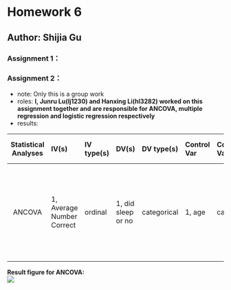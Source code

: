 # Homework 6
## Author: Shijia Gu

### Assignment 1：


### Assignment 2：
- note: Only this is a group work
- roles: **I, Junru Lu(lj1230) and Hanxing Li(hl3282) worked on this assignment together and are responsible for ANCOVA, multiple regression and logistic regression respectively**
- results:  

| **Statistical Analyses**	|  **IV(s)** |  **IV type(s)** |  **DV(s)**  |  **DV type(s)**  |  **Control Var** | **Control Var type**  | **Question to be answered** | **_H0_** | **alpha** | **link to paper**| 
|:-------------------------:|:-----------------------------------------------------------------------|:----------------|:-------------|:-------------|:------------|:------------- |:------------------|:----:|:-------:|:-------|
|        ANCOVA     | 1, Average Number Correct  |  ordinal | 1, did sleep or no | categorical | 1, age | categorical  | Does sleep improve memory in early adolescence sample？ | Average Number Correct with sleep <= Average Number Correct without sleep| 0.05 | [Sleep Improves Memory: The Effect of Sleep on Long Term Memory in Early Adolescence](https://journals.plos.org/plosone/article?id=10.1371/journal.pone.0042191#s4) |

**Result figure for ANCOVA:**  
![](https://github.com/LuJunru/PUI2018_lj1230/blob/master/HW6_lj1230/LogisticRegression.PNG)

